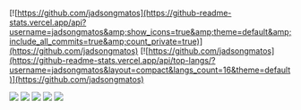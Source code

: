 
[![https://github.com/jadsongmatos](https://github-readme-stats.vercel.app/api?username=jadsongmatos&amp;show_icons=true&amp;theme=default&amp;include_all_commits=true&amp;count_private=true)](https://github.com/jadsongmatos)
[![https://github.com/jadsongmatos](https://github-readme-stats.vercel.app/api/top-langs/?username=jadsongmatos&layout=compact&langs_count=16&theme=default)](https://github.com/jadsongmatos)

<p align="left">
  <a href="mailto:jadson.g-matos@outlook.com" alt="Gmail">
  <img src="https://img.shields.io/badge/-Gmail-FF0000?style=flat-square&labelColor=FF0000&logo=gmail&logoColor=white&link=LINK-DO-SEU-EMAIL" /></a>

  <a href="https://br.linkedin.com/in/jadson-g-matos?trk=public-profile-badge-profile-badge-view-profile-cta" alt="Linkedin">
  <img src="https://img.shields.io/badge/-Linkedin-0e76a8?style=flat-square&logo=Linkedin&logoColor=white&link=LINK-DO-SEU-LINKEDIN" /></a>

  <a href="https://wa.me/5551935051715" alt="WhatsApp">
  <img src="https://img.shields.io/badge/-WhatsApp-25d366?style=flat-square&labelColor=25d366&logo=whatsapp&logoColor=white&link=API-DO-SEU-WHATSAPP"/></a>

  <a href="https://www.facebook.com/jadson.g.matos" alt="Facebook">
  <img src="https://img.shields.io/badge/-Facebook-3b5998?style=flat-square&labelColor=3b5998&logo=facebook&logoColor=white&link=LINK-DO-SEU-FACEBOOK"/></a>

  <a href="https://www.instagram.com/jadson.g_matos/" alt="Instagram">
  <img src="https://img.shields.io/badge/-Instagram-DF0174?style=flat-square&labelColor=DF0174&logo=instagram&logoColor=white&link=LINK-DO-SEU-INSTAGRAM"/></a>
</p>  
